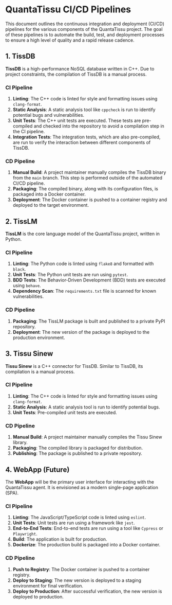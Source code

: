 # QuantaTissu CI/CD Pipelines

This document outlines the continuous integration and deployment (CI/CD) pipelines for the various components of the QuantaTissu project. The goal of these pipelines is to automate the build, test, and deployment processes to ensure a high level of quality and a rapid release cadence.

## 1. TissDB

**TissDB** is a high-performance NoSQL database written in C++. Due to project constraints, the compilation of TissDB is a manual process.

### CI Pipeline

1.  **Linting**: The C++ code is linted for style and formatting issues using `clang-format`.
2.  **Static Analysis**: A static analysis tool like `cppcheck` is run to identify potential bugs and vulnerabilities.
3.  **Unit Tests**: The C++ unit tests are executed. These tests are pre-compiled and checked into the repository to avoid a compilation step in the CI pipeline.
4.  **Integration Tests**: The integration tests, which are also pre-compiled, are run to verify the interaction between different components of TissDB.

### CD Pipeline

1.  **Manual Build**: A project maintainer manually compiles the TissDB binary from the `main` branch. This step is performed outside of the automated CI/CD pipeline.
2.  **Packaging**: The compiled binary, along with its configuration files, is packaged into a Docker container.
3.  **Deployment**: The Docker container is pushed to a container registry and deployed to the target environment.

## 2. TissLM

**TissLM** is the core language model of the QuantaTissu project, written in Python.

### CI Pipeline

1.  **Linting**: The Python code is linted using `flake8` and formatted with `black`.
2.  **Unit Tests**: The Python unit tests are run using `pytest`.
3.  **BDD Tests**: The Behavior-Driven Development (BDD) tests are executed using `behave`.
4.  **Dependency Scan**: The `requirements.txt` file is scanned for known vulnerabilities.

### CD Pipeline

1.  **Packaging**: The TissLM package is built and published to a private PyPI repository.
2.  **Deployment**: The new version of the package is deployed to the production environment.

## 3. Tissu Sinew

**Tissu Sinew** is a C++ connector for TissDB. Similar to TissDB, its compilation is a manual process.

### CI Pipeline

1.  **Linting**: The C++ code is linted for style and formatting issues using `clang-format`.
2.  **Static Analysis**: A static analysis tool is run to identify potential bugs.
3.  **Unit Tests**: Pre-compiled unit tests are executed.

### CD Pipeline

1.  **Manual Build**: A project maintainer manually compiles the Tissu Sinew library.
2.  **Packaging**: The compiled library is packaged for distribution.
3.  **Publishing**: The package is published to a private repository.

## 4. WebApp (Future)

The **WebApp** will be the primary user interface for interacting with the QuantaTissu agent. It is envisioned as a modern single-page application (SPA).

### CI Pipeline

1.  **Linting**: The JavaScript/TypeScript code is linted using `eslint`.
2.  **Unit Tests**: Unit tests are run using a framework like `jest`.
3.  **End-to-End Tests**: End-to-end tests are run using a tool like `Cypress` or `Playwright`.
4.  **Build**: The application is built for production.
5.  **Dockerize**: The production build is packaged into a Docker container.

### CD Pipeline

1.  **Push to Registry**: The Docker container is pushed to a container registry.
2.  **Deploy to Staging**: The new version is deployed to a staging environment for final verification.
3.  **Deploy to Production**: After successful verification, the new version is deployed to production.
